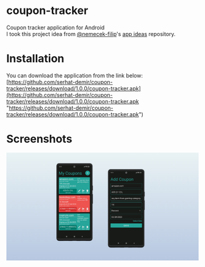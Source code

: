 # coupon-tracker
Coupon tracker application for Android <br/>
I took this project idea from [@nemecek-filip](https://github.com/nemecek-filip "@nemecek-filip")'s [app ideas](https://github.com/nemecek-filip/App-ideas "app ideas") repository.

# Installation
You can download the application from the link below: <br/>
[https://github.com/serhat-demir/coupon-tracker/releases/download/1.0.0/coupon-tracker.apk](https://github.com/serhat-demir/coupon-tracker/releases/download/1.0.0/coupon-tracker.apk "https://github.com/serhat-demir/coupon-tracker/releases/download/1.0.0/coupon-tracker.apk")

# Screenshots
[![img](https://raw.githubusercontent.com/serhat-demir/coupon-tracker/main/app/src/main/res/drawable/screenshot.png "img")](https://raw.githubusercontent.com/serhat-demir/coupon-tracker/main/app/src/main/res/drawable/screenshot.png "img")
